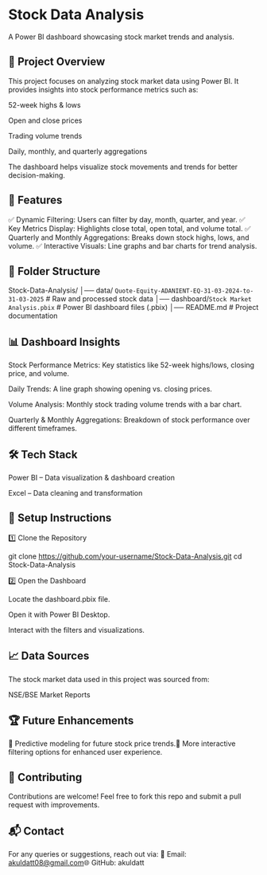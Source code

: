 # Stock Data Analysis

A Power BI dashboard showcasing stock market trends and analysis.

## 📌 Project Overview

This project focuses on analyzing stock market data using Power BI. It provides insights into stock performance metrics such as:

52-week highs & lows

Open and close prices

Trading volume trends

Daily, monthly, and quarterly aggregations

The dashboard helps visualize stock movements and trends for better decision-making.

## 🚀 Features

✅ Dynamic Filtering: Users can filter by day, month, quarter, and year.
✅ Key Metrics Display: Highlights close total, open total, and volume total.
✅ Quarterly and Monthly Aggregations: Breaks down stock highs, lows, and volume.
✅ Interactive Visuals: Line graphs and bar charts for trend analysis.

## 📂 Folder Structure

Stock-Data-Analysis/
│── data/ `Quote-Equity-ADANIENT-EQ-31-03-2024-to-31-03-2025`                   # Raw and processed stock data
│── dashboard/`Stock Market Analysis.pbix`                                      # Power BI dashboard files (.pbix)
│── README.md               # Project documentation

## 📊 Dashboard Insights

Stock Performance Metrics: Key statistics like 52-week highs/lows, closing price, and volume.

Daily Trends: A line graph showing opening vs. closing prices.

Volume Analysis: Monthly stock trading volume trends with a bar chart.

Quarterly & Monthly Aggregations: Breakdown of stock performance over different timeframes.

## 🛠️ Tech Stack

Power BI – Data visualization & dashboard creation

Excel – Data cleaning and transformation

## 🔧 Setup Instructions

1️⃣ Clone the Repository

git clone https://github.com/your-username/Stock-Data-Analysis.git
cd Stock-Data-Analysis

2️⃣  Open the Dashboard

Locate the dashboard.pbix file.

Open it with Power BI Desktop.

Interact with the filters and visualizations.

## 📈 Data Sources

The stock market data used in this project was sourced from:

NSE/BSE Market Reports


## 🏆 Future Enhancements

🔹 Predictive modeling for future stock price trends.🔹 More interactive filtering options for enhanced user experience.

## 🤝 Contributing

Contributions are welcome! Feel free to fork this repo and submit a pull request with improvements.


## 📬 Contact

For any queries or suggestions, reach out via:
📧 Email: akuldatt08@gmail.com🌐 GitHub: akuldatt

